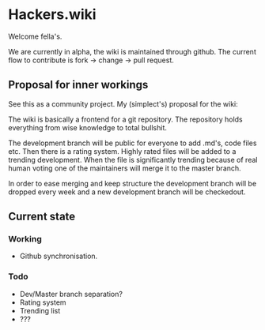 # Hackers.wiki


Welcome fella's. 

We are currently in alpha, the wiki is maintained through github. The current flow to contribute is fork -> change -> pull request.


## Proposal for inner workings

See this as a community project.
My (simplect's) proposal for the wiki:

The wiki is basically a frontend for a git repository. The repository holds everything from wise knowledge to total bullshit. 

The development branch will be public for everyone to add .md's, code files etc. Then there is a rating system. Highly rated files will be added to a trending development. When the file is significantly trending because of real human voting one of the maintainers will merge it to the master branch.

In order to ease merging and keep structure the development branch will be dropped every week and a new development branch will be checkedout.


## Current state

### Working
- Github synchronisation.

### Todo
- Dev/Master branch separation?
- Rating system
- Trending list
- ???

